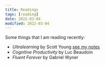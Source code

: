 ```yaml
---
title: Readings
tags: [reading]
date: 2022-03-04
modified: 2022-03-04
---
```


Some things that I am reading recently:

- _Ultralearning_ by Scott Young [see my notes](202203041240)
- _Cognitive Productivity_ by Luc Beaudoin
- _Fluent Forever_ by Gabriel Wyner
